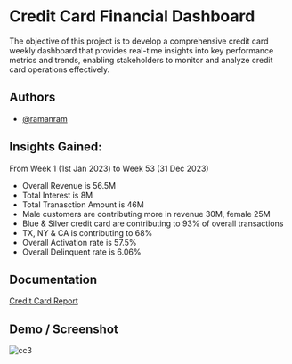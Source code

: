 
# Credit Card Financial Dashboard

The objective of  this project is to develop a comprehensive credit card weekly dashboard that provides real-time insights into key performance metrics and trends, enabling stakeholders to monitor and analyze credit card operations effectively.
## Authors

- [@ramanram](https://github.com/raman2-dev)

## Insights Gained: 
From Week 1 (1st Jan 2023) to Week 53 (31 Dec 2023) 

- Overall Revenue is 56.5M
- Total Interest is 8M
- Total Tranasction Amount is 46M
- Male customers are contributing more in revenue 30M, female 25M
- Blue & Silver credit card are contributing to 93% of overall transactions
- TX, NY & CA is contributing to 68%
- Overall Activation rate is 57.5%
- Overall Delinquent rate is 6.06%
## Documentation

[Credit Card Report](https://github.com/raman2-dev/Credit_Card_Financial_Dashboard/blob/main/Demo/Credit_Card_Report.pdf)


## Demo / Screenshot

![cc3](https://github.com/raman2-dev/Credit_Card_Financial_Dashboard/assets/80435227/7d1384a7-8270-4eec-8ba8-551eb8196667)




